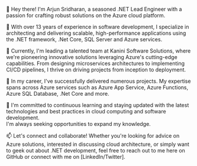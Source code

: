 👋 Hey there! I'm Arjun Sridharan, a seasoned .NET Lead Engineer with a passion for crafting robust solutions on the Azure cloud platform.

🚀 With over 13 years of experience in software development, I specialize in architecting and delivering scalable, high-performance applications using the .NET framework, .Net Core, SQL Server and Azure services.

🔭 Currently, I'm leading a talented team at Kanini Software Solutions, where we're pioneering innovative solutions leveraging Azure's cutting-edge capabilities. From designing microservices architectures to implementing CI/CD pipelines, I thrive on driving projects from inception to deployment.

💼 In my career, I've successfully delivered numerous projects. My expertise spans across Azure services such as Azure App Service, Azure Functions, Azure SQL Database, .Net Core and more.

🌱 I'm committed to continuous learning and staying updated with the latest technologies and best practices in cloud computing and software development.  
   I'm always seeking opportunities to expand my knowledge.

📫 Let's connect and collaborate! Whether you're looking for advice on Azure solutions, interested in discussing cloud architecture, or simply want to geek out about .NET development, feel free to reach out to me here on GitHub or connect with me on [LinkedIn/Twitter].

